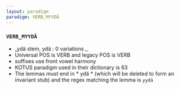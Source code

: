 ```yaml
---
layout: paradigm
paradigm: VERB_MYYDÄ
---
```

### ` VERB_MYYDÄ `

* _ydä stem, ydä : 0 variations _
* Universal POS is VERB and legacy POS is VERB
* suffixes use front vowel harmony
* KOTUS paradigm used in their dictionary is 63
* The lemmas must end in * ydä * (which will be deleted to form an invariant stub) and the regex matching the lemma is ` yydä `
